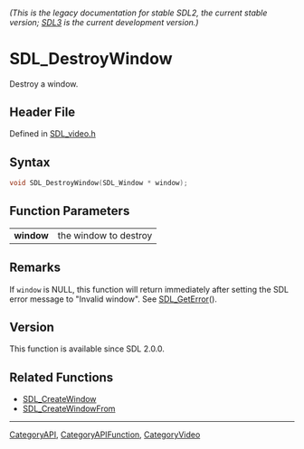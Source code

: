 ###### (This is the legacy documentation for stable SDL2, the current stable version; [SDL3](https://wiki.libsdl.org/SDL3/) is the current development version.)
# SDL_DestroyWindow

Destroy a window.

## Header File

Defined in [SDL_video.h](https://github.com/libsdl-org/SDL/blob/SDL2/include/SDL_video.h)

## Syntax

```c
void SDL_DestroyWindow(SDL_Window * window);

```

## Function Parameters

|                |                       |
| -------------- | --------------------- |
| **window**     | the window to destroy |

## Remarks

If `window` is NULL, this function will return immediately after setting
the SDL error message to "Invalid window". See
[SDL_GetError](SDL_GetError)().

## Version

This function is available since SDL 2.0.0.

## Related Functions

* [SDL_CreateWindow](SDL_CreateWindow)
* [SDL_CreateWindowFrom](SDL_CreateWindowFrom)

----
[CategoryAPI](CategoryAPI), [CategoryAPIFunction](CategoryAPIFunction), [CategoryVideo](CategoryVideo)



